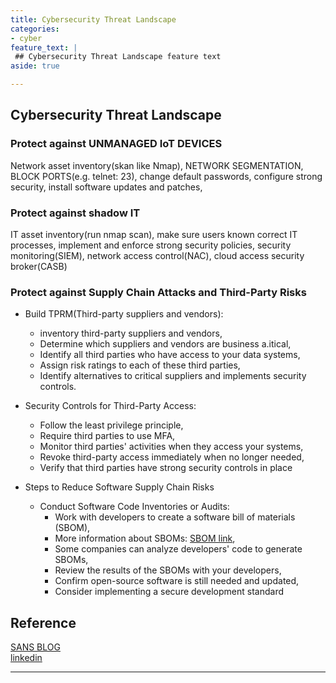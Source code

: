 ```yaml
---
title: Cybersecurity Threat Landscape
categories:
- cyber
feature_text: |
 ## Cybersecurity Threat Landscape feature text
aside: true

---
```



## Cybersecurity Threat Landscape

### Protect against UNMANAGED IoT DEVICES

Network asset inventory(skan like Nmap), NETWORK SEGMENTATION, BLOCK PORTS(e.g. telnet: 23), change default passwords, configure strong security, install software updates and patches,

### Protect against shadow IT

IT asset inventory(run nmap scan), make sure users known correct IT processes, implement and enforce strong security policies, security monitoring(SIEM), network access control(NAC), cloud access security broker(CASB)

### Protect against Supply Chain Attacks and Third-Party Risks

- Build TPRM(Third-party suppliers and vendors):  
  - inventory third-party suppliers and vendors,  
  - Determine which suppliers and vendors are business a.itical,  
  - Identify all third parties who have access to your data systems,  
  - Assign risk ratings to each of these third parties,  
  - Identify alternatives to critical suppliers and implements security controls.

- Security Controls for Third-Party Access:  
  - Follow the least privilege principle,
  - Require third parties to use MFA,
  - Monitor third parties' activities when they access your systems,
  - Revoke third-party access immediately when no longer needed,
  - Verify that third parties have strong security controls in place

- Steps to Reduce Software Supply Chain Risks
  - Conduct Software Code Inventories or Audits:  
    - Work with developers to create a software bill of materials (SBOM),
    - More information about SBOMs: [SBOM link](https://ntia.gov/sbom),
    - Some companies can analyze developers' code to generate SBOMs,
    - Review the results of the SBOMs with your developers,
    - Confirm open-source software is still needed and updated,
    - Consider implementing a secure development standard

## Reference

[SANS BLOG](https://www.sans.org/blog/all-new-ouch-newsletter-out/)  
[linkedin](https://www.linkedin.com/learning/cybersecurity-careers-and-certifications/cybersecurity-certification-sscp?autoSkip=true&autoplay=true&resume=false)


---
